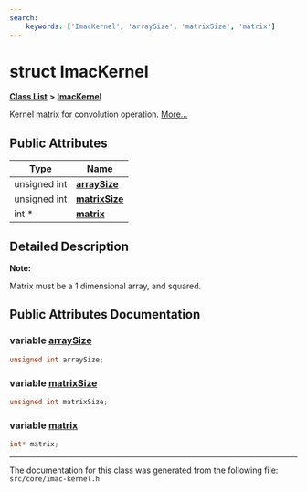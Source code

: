 ```yaml
---
search:
    keywords: ['ImacKernel', 'arraySize', 'matrixSize', 'matrix']
---
```


# struct ImacKernel

[**Class List**](annotated.md) **>** [**ImacKernel**](struct_imac_kernel.md)


Kernel matrix for convolution operation. [More...](#detailed-description)
## Public Attributes

|Type|Name|
|-----|-----|
|unsigned int|[**arraySize**](struct_imac_kernel.md#1a843746ea29cdf8c55725f192780ff3d8)|
|unsigned int|[**matrixSize**](struct_imac_kernel.md#1a06c6d93be8e35413f70eb87cb3086869)|
|int \*|[**matrix**](struct_imac_kernel.md#1a2ccbdd5ba467faf7b2f7d491427812bd)|


## Detailed Description



**Note:**

Matrix must be a 1 dimensional array, and squared. 



## Public Attributes Documentation

### variable <a id="1a843746ea29cdf8c55725f192780ff3d8" href="#1a843746ea29cdf8c55725f192780ff3d8">arraySize</a>

```cpp
unsigned int arraySize;
```



### variable <a id="1a06c6d93be8e35413f70eb87cb3086869" href="#1a06c6d93be8e35413f70eb87cb3086869">matrixSize</a>

```cpp
unsigned int matrixSize;
```



### variable <a id="1a2ccbdd5ba467faf7b2f7d491427812bd" href="#1a2ccbdd5ba467faf7b2f7d491427812bd">matrix</a>

```cpp
int* matrix;
```





----------------------------------------
The documentation for this class was generated from the following file: `src/core/imac-kernel.h`
